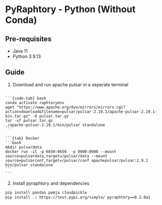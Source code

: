 # PyRaphtory - Python (Without Conda)

## Pre-requisites

- Java 11
- Python 3.9.13

## Guide

1. Download and run apache pulsar in a seperate terminal

````{tabs}

```{code-tab} bash
conda activate raphtoryenv
wget "https://www.apache.org/dyn/mirrors/mirrors.cgi?action=download&filename=pulsar/pulsar-2.10.1/apache-pulsar-2.10.1-bin.tar.gz" -O pulsar.tar.gz
tar -xf pulsar.tar.gz
./apache-pulsar-2.10.1/bin/pulsar standalone
```

```{tab} Docker
```bash
mkdir pulsardata
docker run -it -p 6650:6650  -p 8080:8080 --mount source=pulsardata,target=/pulsar/data --mount source=pulsarconf,target=/pulsar/conf apachepulsar/pulsar:2.9.1 bin/pulsar standalone
```
```
````

2. Install pyraphtory and dependencies

```bash
pip install pandas pemja cloudpickle
pip install -i https://test.pypi.org/simple/ pyraphtory==0.2.0a1
```
